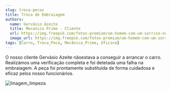 ```yaml
---
slug: troca-pecas
title: Troca de Embraiagem
authors:
  name: Gervásio Azeite
  title: Mecanica Prime - Cliente
  url: https://img.freepik.com/fotos-premium/um-homem-com-um-sorriso-no-rosto-esta-de-bracos-cruzados_910718-30.jpg
  image_url: https://img.freepik.com/fotos-premium/um-homem-com-um-sorriso-no-rosto-esta-de-bracos-cruzados_910718-30.jpg
tags: [Carro, Troca_Peca, Mecânica_Prime, Oficina]
---
```



O nosso cliente Gervásio Azeite nãoestava a conseguir a arrancar o carro. Realizámos uma verificação completa e foi detetada uma falha na embraiagem. A peça foi prontamente substituida de forma cuidadosa e eficaz pelos nosso funcionários. 

![Imagem_limpeza](https://cdn.autodoc.de/uploads/info_section/article/206/1672408478_1716_987e3c57bbdc004ca31935f6e0a06fdd.jpeg)